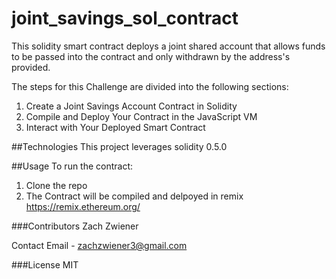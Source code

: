 # joint_savings_sol_contract
This solidity smart contract deploys a joint shared account that allows funds to be passed into the contract and only withdrawn by the address's provided.

The steps for this Challenge are divided into the following sections:
1. Create a Joint Savings Account Contract in Solidity
2. Compile and Deploy Your Contract in the JavaScript VM
3. Interact with Your Deployed Smart Contract

##Technologies
This project leverages solidity 0.5.0

##Usage
To run the contract:
1. Clone the repo
2. The Contract will be compiled and delpoyed in remix https://remix.ethereum.org/


###Contributors
Zach Zwiener

Contact
Email - zachzwiener3@gmail.com

###License
MIT